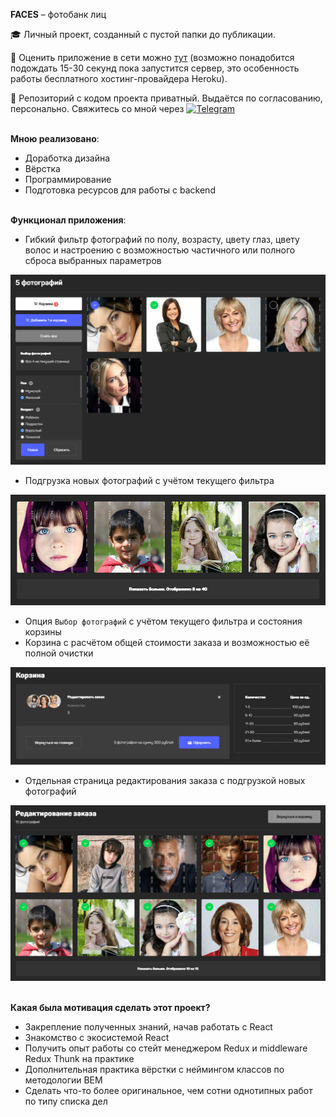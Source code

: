 __FACES__ – фотобанк лиц

:mortar_board: Личный проект, созданный с пустой папки до публикации.

:eyes: Оценить приложение в сети можно [тут](https://faces-dev.herokuapp.com) (возможно понадобится подождать 15-30 секунд пока запустится сервер, это особенность работы бесплатного хостинг-провайдера Heroku).

:construction: Репозиторий с кодом проекта приватный. Выдаётся по согласованию, персонально. Свяжитесь со мной через [![Telegram](https://img.shields.io/badge/-Telegram-090909?style=for-the-badge&logo=telegram&logoColor=27A0D9)](https://t.me/gasmg_dev)

<br />__Мною реализовано__:
- Доработка дизайна
- Вёрстка
- Программирование
- Подготовка ресурсов для работы с backend

<br />__Функционал приложения__:
- Гибкий фильтр фотографий по полу, возрасту, цвету глаз, цвету волос и настроению с возможностью частичного или полного сброса выбранных параметров<br />

![](https://raw.githubusercontent.com/gasmg/faces-desc/main/assets/filter-main.png)
- Подгрузка новых фотографий с учётом текущего фильтра<br />

![](https://raw.githubusercontent.com/gasmg/faces-desc/main/assets/more.png)
- Опция `Выбор фотографий` с учётом текущего фильтра и состояния корзины
- Корзина с расчётом общей стоимости заказа и возможностью её полной очистки<br />

![](https://raw.githubusercontent.com/gasmg/faces-desc/main/assets/basket.png)
- Отдельная страница редактирования заказа с подгрузкой новых фотографий<br />

![](https://raw.githubusercontent.com/gasmg/faces-desc/main/assets/order-edit.png)
  
<br />__Какая была мотивация сделать этот проект?__
- Закрепление полученных знаний, начав работать с React
- Знакомство с экосистемой React
- Получить опыт работы со стейт менеджером Redux и middleware Redux Thunk на практике 
- Дополнительная практика вёрстки с неймингом классов по методологии BEM
- Сделать что-то более оригинальное, чем сотни однотипных работ по типу списка дел